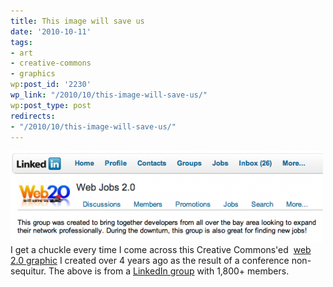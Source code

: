 ```yaml
---
title: This image will save us
date: '2010-10-11'
tags:
- art
- creative-commons
- graphics
wp:post_id: '2230'
wp_link: "/2010/10/this-image-will-save-us/"
wp:post_type: post
redirects:
- "/2010/10/this-image-will-save-us/"
---
```


![](2010-10-11-This-image-will-save-us/web2-linked-in-jobs-500x147.png "web2-linkedin-jobs") I get a chuckle every time I come across this Creative Commons'ed  [web 2.0 graphic](http://www.flickr.com/photos/bensheldon/212159782/) I created over 4 years ago as the result of a conference non-sequitur. The above is from a [LinkedIn group](http://www.linkedin.com/groups?about=&gid=1821994) with 1,800+ members.
